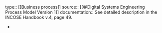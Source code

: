 type:: [[Business process]]
source:: [[@Digital Systems Engineering Process Model Version 1]]
documentation:: See detailed description in the INCOSE Handbook v.4, page 49.

-